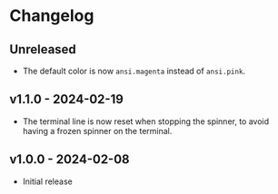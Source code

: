 # Changelog

## Unreleased

- The default color is now `ansi.magenta` instead of `ansi.pink`.

## v1.1.0 - 2024-02-19

- The terminal line is now reset when stopping the spinner, to avoid having a
  frozen spinner on the terminal.

## v1.0.0 - 2024-02-08

- Initial release
